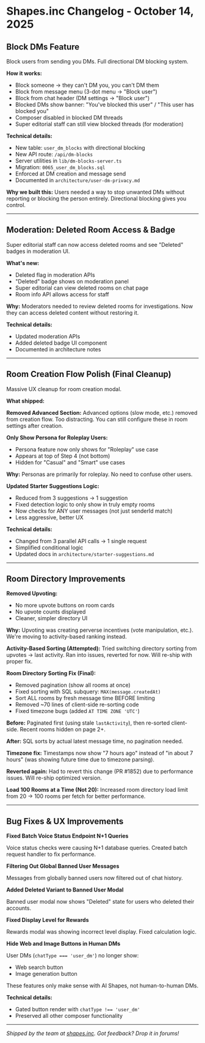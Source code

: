 # Shapes.inc Changelog - October 14, 2025

## Block DMs Feature

Block users from sending you DMs. Full directional DM blocking system.

**How it works:**
- Block someone → they can't DM you, you can't DM them
- Block from message menu (3-dot menu → "Block user")
- Block from chat header (DM settings → "Block user")
- Blocked DMs show banner: "You've blocked this user" / "This user has blocked you"
- Composer disabled in blocked DM threads
- Super editorial staff can still view blocked threads (for moderation)

**Technical details:**
- New table: `user_dm_blocks` with directional blocking
- New API route: `/api/dm-blocks`
- Server utilities in `lib/dm-blocks-server.ts`
- Migration: `0065_user_dm_blocks.sql`
- Enforced at DM creation and message send
- Documented in `architecture/user-dm-privacy.md`

**Why we built this:**
Users needed a way to stop unwanted DMs without reporting or blocking the person entirely. Directional blocking gives you control.

---

## Moderation: Deleted Room Access & Badge

Super editorial staff can now access deleted rooms and see "Deleted" badges in moderation UI.

**What's new:**
- Deleted flag in moderation APIs
- "Deleted" badge shows on moderation panel
- Super editorial can view deleted rooms on chat page
- Room info API allows access for staff

**Why:**
Moderators needed to review deleted rooms for investigations. Now they can access deleted content without restoring it.

**Technical details:**
- Updated moderation APIs
- Added deleted badge UI component
- Documented in architecture notes

---

## Room Creation Flow Polish (Final Cleanup)

Massive UX cleanup for room creation modal.

**What shipped:**

**Removed Advanced Section:**
Advanced options (slow mode, etc.) removed from creation flow. Too distracting. You can still configure these in room settings after creation.

**Only Show Persona for Roleplay Users:**
- Persona feature now only shows for "Roleplay" use case
- Appears at top of Step 4 (not bottom)
- Hidden for "Casual" and "Smart" use cases

**Why:** Personas are primarily for roleplay. No need to confuse other users.

**Updated Starter Suggestions Logic:**
- Reduced from 3 suggestions → 1 suggestion
- Fixed detection logic to only show in truly empty rooms
- Now checks for ANY user messages (not just senderId match)
- Less aggressive, better UX

**Technical details:**
- Changed from 3 parallel API calls → 1 single request
- Simplified conditional logic
- Updated docs in `architecture/starter-suggestions.md`

---

## Room Directory Improvements

**Removed Upvoting:**
- No more upvote buttons on room cards
- No upvote counts displayed
- Cleaner, simpler directory UI

**Why:** Upvoting was creating perverse incentives (vote manipulation, etc.). We're moving to activity-based ranking instead.

**Activity-Based Sorting (Attempted):**
Tried switching directory sorting from upvotes → last activity. Ran into issues, reverted for now. Will re-ship with proper fix.

**Room Directory Sorting Fix (Final):**
- Removed pagination (show all rooms at once)
- Fixed sorting with SQL subquery: `MAX(message.createdAt)`
- Sort ALL rooms by fresh message time BEFORE limiting
- Removed ~70 lines of client-side re-sorting code
- Fixed timezone bugs (added `AT TIME ZONE 'UTC'`)

**Before:** Paginated first (using stale `lastActivity`), then re-sorted client-side. Recent rooms hidden on page 2+.

**After:** SQL sorts by actual latest message time, no pagination needed.

**Timezone fix:** Timestamps now show "7 hours ago" instead of "in about 7 hours" (was showing future time due to timezone parsing).

**Reverted again:** Had to revert this change (PR #1852) due to performance issues. Will re-ship optimized version.

**Load 100 Rooms at a Time (Not 20):**
Increased room directory load limit from 20 → 100 rooms per fetch for better performance.

---

## Bug Fixes & UX Improvements

**Fixed Batch Voice Status Endpoint N+1 Queries**

Voice status checks were causing N+1 database queries. Created batch request handler to fix performance.

**Filtering Out Global Banned User Messages**

Messages from globally banned users now filtered out of chat history.

**Added Deleted Variant to Banned User Modal**

Banned user modal now shows "Deleted" state for users who deleted their accounts.

**Fixed Display Level for Rewards**

Rewards modal was showing incorrect level display. Fixed calculation logic.

**Hide Web and Image Buttons in Human DMs**

User DMs (`chatType === 'user_dm'`) no longer show:
- Web search button
- Image generation button

These features only make sense with AI Shapes, not human-to-human DMs.

**Technical details:**
- Gated button render with `chatType !== 'user_dm'`
- Preserved all other composer functionality

---

*Shipped by the team at [shapes.inc](http://shapes.inc). Got feedback? Drop it in forums!*